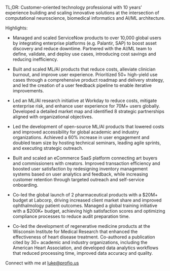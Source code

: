 TL;DR: Customer-oriented technology professional with 10 years’ experience building and scaling innovative solutions at the intersection of computational neuroscience, biomedical informatics and AI/ML architecture.

Highlights:

- Managed and scaled ServiceNow products to over 10,000 global users by integrating enterprise platforms (e.g. Palantir, SAP) to boost asset discovery and reduce downtime. Partnered with the AI/ML team to define, validate, and deploy use cases, introducing cost savings and reducing inefficiency.

- Built and scaled ML/AI products that reduce costs, alleviate clinician burnout, and improve user experience. Prioritized 50+ high-yield use cases through a comprehensive product roadmap and delivery strategy, and led the creation of a user feedback pipeline to enable iterative improvements.

- Led an ML/AI research initiative at Workday to reduce costs, mitigate enterprise risk, and enhance user experience for 70M+ users globally. Developed a detailed market map and identified 8 strategic partnerships aligned with organizational objectives.

- Led the development of open-source ML/AI products that lowered costs and improved accessibility for global academic and industry organizations. Achieved a 60% increase in user engagement and doubled team size by hosting technical seminars, leading agile sprints, and executing strategic outreach. 

- Built and scaled an eCommerce SaaS platform connecting art buyers and commissioners with creators. Improved transaction efficiency and boosted user satisfaction by redesigning inventory management systems based on user analytics and feedback, while increasing customer retention through targeted outreach and self-service onboarding.

- Co-led the global launch of 2 pharmaceutical products with a $20M+ budget at Labcorp, driving increased client market share and improved ophthalmology patient outcomes. Managed a global training initiative with a $200K+ budget, achieving high satisfaction scores and optimizing compliance processes to reduce audit preparation time.

- Co-led the development of regenerative medicine products at the Wisconsin Institute for Medical Research that enhanced the effectiveness of heart disease treatment. Co-authored a publication cited by 30+ academic and industry organizations, including the American Heart Association, and developed data analytics workflows that reduced processing time, improved data accuracy and quality.

Connect with me at luke@profio.us